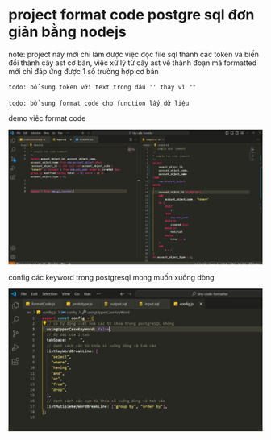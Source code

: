 # project format code postgre sql đơn giản bằng nodejs

note: project này mới chỉ làm được việc đọc file sql thành các token và biến đổi thành cây ast cơ bản, việc xử lý từ cây ast về thành đoạn mã formatted mới chỉ đáp ứng được 1 số trường hợp cơ bản

```
todo: bổ sung token với text trong dấu '' thay vì ""

todo: bổ sung format code cho function lấy dữ liệu
```

demo việc format code

![demo](img/demo.png)

config các keyword trong postgresql mong muốn xuống dòng

![alt text](img/configDemo.png)
